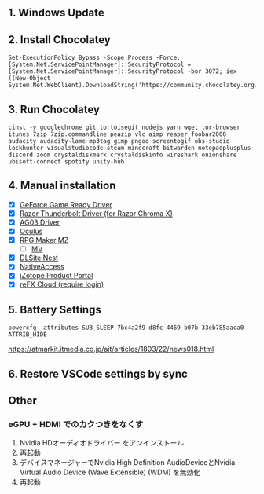 ## 1. Windows Update

## 2. Install Chocolatey

```
Set-ExecutionPolicy Bypass -Scope Process -Force; [System.Net.ServicePointManager]::SecurityProtocol = [System.Net.ServicePointManager]::SecurityProtocol -bor 3072; iex ((New-Object System.Net.WebClient).DownloadString('https://community.chocolatey.org/install.ps1'))
```

## 3. Run Chocolatey

```
cinst -y googlechrome git tortoisegit nodejs yarn wget tor-browser itunes 7zip 7zip.commandline peazip vlc aimp reaper foobar2000 audacity audacity-lame mp3tag gimp pngoo screentogif obs-studio lockhunter visualstudiocode steam minecraft bitwarden notepadplusplus discord zoom crystaldiskmark crystaldiskinfo wireshark onionshare ubisoft-connect spotify unity-hub
```

## 4. Manual installation

- [x] [GeForce Game Ready Driver](https://www.nvidia.com/ja-jp/geforce/geforce-experience/)
- [x] [Razor Thunderbolt Driver (for Razor Chroma X)](http://drivers.razersupport.com//index.php?_m=downloads&_a=viewdownload&downloaditemid=2423&nav=0,350,604,605)
- [x] [AG03 Driver](https://jp.yamaha.com/products/music_production/webcasting_mixer/ag03/downloads.html)
- [x] [Oculus](https://www.oculus.com/setup/?locale=ja_JP)
- [x] [RPG Maker MZ](https://tkool.jp/mz/download/dl_freetrial.html)
  - [ ] [MV](https://rpgtkool.hatenablog.com/archive/category/アップデート)
- [x] [DLSite Nest](https://www.dlsite.com/home/guide/dlnest)
- [x] [NativeAccess](https://www.native-instruments.com/jp/specials/native-access/)
- [x] [iZotope Product Portal](https://support.izotope.com/hc/en-us/articles/360025586834-Welcome-to-iZotope-Product-Portal)
- [x] [reFX Cloud (require login)](https://refx.com/downloads/)

## 5. Battery Settings

```
powercfg -attributes SUB_SLEEP 7bc4a2f9-d8fc-4469-b07b-33eb785aaca0 -ATTRIB_HIDE
```

https://atmarkit.itmedia.co.jp/ait/articles/1803/22/news018.html

## 6. Restore VSCode settings by sync

## Other

### eGPU + HDMI でのカクつきをなくす

1. Nvidia HDオーディオドライバー をアンインストール
2. 再起動
3. デバイスマネージャーでNvidia High Definition AudioDeviceとNvidia Virtual Audio Device (Wave Extensible) (WDM) を無効化
4. 再起動
